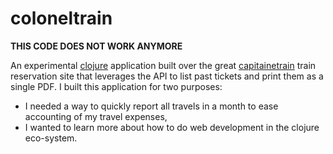 # coloneltrain

**THIS CODE DOES NOT WORK ANYMORE**

An experimental [clojure](http://clojure.org) application built over the great [capitainetrain](http://capitainetrain.com) train reservation site that leverages the API to list past tickets and print them as a single PDF. I built this application for two purposes:

* I needed a way to quickly report all travels in a month to ease accounting of my travel expenses,
* I wanted to learn more about how to do web development in the clojure eco-system.
